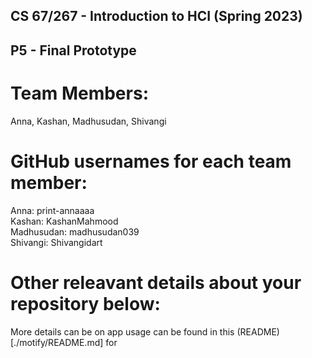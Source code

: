## CS 67/267 - Introduction to HCI (Spring 2023) 
## P5 - Final Prototype

# Team Members: 
Anna, Kashan, Madhusudan, Shivangi

# GitHub usernames for each team member: 
Anna: print-annaaaa\
Kashan: KashanMahmood\
Madhusudan: madhusudan039\
Shivangi: Shivangidart

# Other releavant details about your repository below:
More details can be on app usage can be found in this (README)[./motify/README.md] for
